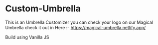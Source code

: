 # Custom-Umbrella
This is an Umbrella Customizer you can check your logo on our Magical Umbrella
check it out in Here :- https://magical-umbrella.netlify.app/

Build using Vanilla JS
